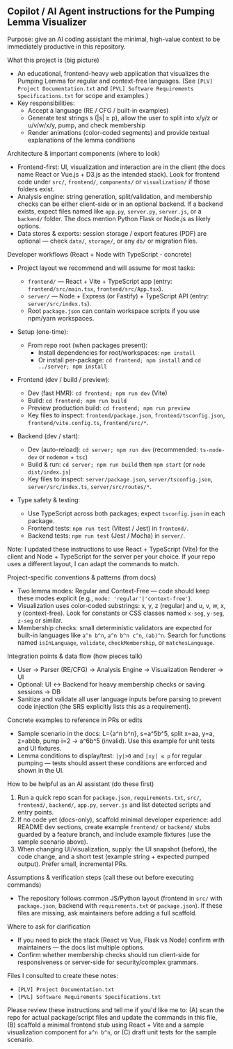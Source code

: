 ## Copilot / AI Agent instructions for the Pumping Lemma Visualizer

Purpose: give an AI coding assistant the minimal, high-value context to be immediately productive in this repository.

What this project is (big picture)
- An educational, frontend-heavy web application that visualizes the Pumping Lemma for regular and context-free languages. (See `[PLV] Project Documentation.txt` and `[PVL] Software Requirements Specifications.txt` for scope and examples.)
- Key responsibilities:
  - Accept a language (RE / CFG / built-in examples)
  - Generate test strings s (|s| ≥ p), allow the user to split into x/y/z or u/v/w/x/y, pump, and check membership
  - Render animations (color-coded segments) and provide textual explanations of the lemma conditions

Architecture & important components (where to look)
- Frontend-first: UI, visualization and interaction are in the client (the docs name React or Vue.js + D3.js as the intended stack). Look for frontend code under `src/`, `frontend/`, `components/` or `visualization/` if those folders exist.
- Analysis engine: string generation, split/validation, and membership checks can be either client-side or in an optional backend. If a backend exists, expect files named like `app.py`, `server.py`, `server.js`, or a `backend/` folder. The docs mention Python Flask or Node.js as likely options.
- Data stores & exports: session storage / export features (PDF) are optional — check `data/`, `storage/`, or any `db/` or migration files.

Developer workflows (React + Node with TypeScript - concrete)
- Project layout we recommend and will assume for most tasks:
  - `frontend/` — React + Vite + TypeScript app (entry: `frontend/src/main.tsx`, `frontend/src/App.tsx`).
  - `server/` — Node + Express (or Fastify) + TypeScript API (entry: `server/src/index.ts`).
  - Root `package.json` can contain workspace scripts if you use npm/yarn workspaces.

- Setup (one-time):
  - From repo root (when packages present):
    - Install dependencies for root/workspaces: `npm install`
    - Or install per-package: `cd frontend; npm install` and `cd ../server; npm install`

- Frontend (dev / build / preview):
  - Dev (fast HMR): `cd frontend; npm run dev` (Vite)
  - Build: `cd frontend; npm run build`
  - Preview production build: `cd frontend; npm run preview`
  - Key files to inspect: `frontend/package.json`, `frontend/tsconfig.json`, `frontend/vite.config.ts`, `frontend/src/*`.

- Backend (dev / start):
  - Dev (auto-reload): `cd server; npm run dev` (recommended: `ts-node-dev` or `nodemon` + `tsc`)
  - Build & run: `cd server; npm run build` then `npm start` (or `node dist/index.js`)
  - Key files to inspect: `server/package.json`, `server/tsconfig.json`, `server/src/index.ts`, `server/src/routes/*`.

- Type safety & testing:
  - Use TypeScript across both packages; expect `tsconfig.json` in each package.
  - Frontend tests: `npm run test` (Vitest / Jest) in `frontend/`.
  - Backend tests: `npm run test` (Jest / Mocha) in `server/`.

Note: I updated these instructions to use React + TypeScript (Vite) for the client and Node + TypeScript for the server per your choice. If your repo uses a different layout, I can adapt the commands to match.

Project-specific conventions & patterns (from docs)
- Two lemma modes: Regular and Context-Free — code should keep these modes explicit (e.g., `mode: 'regular'|'context-free'`).
- Visualization uses color-coded substrings: x, y, z (regular) and u, v, w, x, y (context-free). Look for constants or CSS classes named `x-seg`, `y-seg`, `z-seg` or similar.
- Membership checks: small deterministic validators are expected for built-in languages like `a^n b^n`, `a^n b^n c^n`, `(ab)^n`. Search for functions named `isInLanguage`, `validate`, `checkMembership`, or `matchesLanguage`.

Integration points & data flow (how pieces talk)
- User → Parser (RE/CFG) → Analysis Engine → Visualization Renderer → UI
- Optional: UI ↔ Backend for heavy membership checks or saving sessions → DB
- Sanitize and validate all user language inputs before parsing to prevent code injection (the SRS explicitly lists this as a requirement).

Concrete examples to reference in PRs or edits
- Sample scenario in the docs: L={a^n b^n}, s=a^5b^5, split x=aa, y=a, z=abbb, pump i=2 → a^6b^5 (invalid). Use this example for unit tests and UI fixtures.
- Lemma conditions to display/test: `|y|>0` and `|xy| ≤ p` for regular pumping — tests should assert these conditions are enforced and shown in the UI.

How to be helpful as an AI assistant (do these first)
1. Run a quick repo scan for `package.json`, `requirements.txt`, `src/`, `frontend/`, `backend/`, `app.py`, `server.js` and list detected scripts and entry points.
2. If no code yet (docs-only), scaffold minimal developer experience: add README dev sections, create example `frontend/` or `backend/` stubs guarded by a feature branch, and include example fixtures (use the sample scenario above).
3. When changing UI/visualization, supply: the UI snapshot (before), the code change, and a short test (example string + expected pumped output). Prefer small, incremental PRs.

Assumptions & verification steps (call these out before executing commands)
- The repository follows common JS/Python layout (frontend in `src/` with `package.json`, backend with `requirements.txt` or `package.json`). If these files are missing, ask maintainers before adding a full scaffold.

Where to ask for clarification
- If you need to pick the stack (React vs Vue, Flask vs Node) confirm with maintainers — the docs list multiple options.
- Confirm whether membership checks should run client-side for responsiveness or server-side for security/complex grammars.

Files I consulted to create these notes:
- `[PLV] Project Documentation.txt`
- `[PVL] Software Requirements Specifications.txt`

Please review these instructions and tell me if you'd like me to: (A) scan the repo for actual package/script files and update the commands in this file, (B) scaffold a minimal frontend stub using React + Vite and a sample visualization component for `a^n b^n`, or (C) draft unit tests for the sample scenario.
